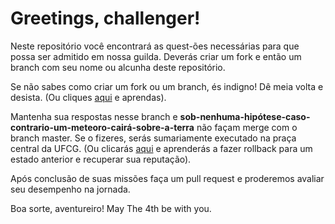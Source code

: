 <h1>Greetings, challenger!</h1>

Neste repositório você encontrará as quest-ões necessárias para que possa ser admitido em nossa guilda. 
Deverás criar um fork e então um branch com seu nome ou alcunha deste repositório.

Se não sabes como criar um fork ou um branch, és indigno! Dê meia volta e desista.
(Ou cliques [aqui](http://pythonclub.com.br/como-fazer-fork-clone-push-pull-request-no-github.html) e aprendas). 

Mantenha sua respostas nesse branch e **sob-nenhuma-hipótese-caso-contrario-um-meteoro-cairá-sobre-a-terra** não façam merge com o branch master. Se o fizeres, serás sumariamente executado na praça central da UFCG.
(Ou clicarás [aqui](https://git-scm.com/blog/2010/03/02/undoing-merges.html) e aprenderás a fazer rollback para um estado anterior e recuperar sua reputação).

Após conclusão de suas missões faça um pull request e proderemos avaliar seu desempenho na jornada.

Boa sorte, aventureiro!
May The 4th be with you. 
